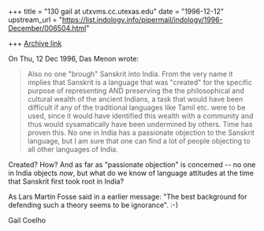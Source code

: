 +++
title = "130 gail at utxvms.cc.utexas.edu"
date = "1996-12-12"
upstream_url = "https://list.indology.info/pipermail/indology/1996-December/006504.html"

+++
[Archive link](https://list.indology.info/pipermail/indology/1996-December/006504.html)



On Thu, 12 Dec 1996, Das Menon wrote:

> Also no one "brough" Sanskrit into India. From the very name it implies that
> Sanskrit is a language that was "created" for the specific purpose of
> representing AND preserving the the philosophical and cultural wealth of the
> ancient Indians, a task that would have been difficult if any of the
> traditional languages like Tamil etc. were to be used, since it would have
> identified this wealth with a community and thus would sysamatically have
> been undermined by others. Time has proven this. No one in India has a
> passionate objection to the Sanskrit language, but I am sure that one can
> find a lot of people objecting to all other languages of India.
> 

Created? How? And as far as "passionate objection" is concerned -- no one in 
India objects *now*, but what do we know of language attitudes at the 
time that Sanskrit first took root in India?

As Lars Martin Fosse said in a earlier message: "The best background for
defending such a theory seems to be ignorance". :-)

Gail Coelho




